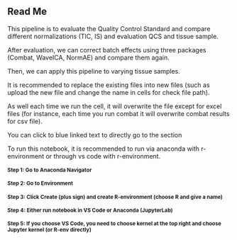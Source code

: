 <h2>Read Me</h2>

<p>This pipeline is to evaluate the Quality Control Standard and compare different normalizations (TIC, IS) and evaluation QCS and tissue sample.</p>
<p>After evaluation, we can correct batch effects using three packages (Combat, WaveICA, NormAE) and compare them again.</p>
<p>Then, we can apply this pipeline to varying tissue samples.</p>
<p>It is recommended to replace the existing files into new files (such as upload the new file and change the name in cells for check file path).</p>
<p>As well each time we run the cell, it will overwrite the file except for excel files (for instance, each time you run combat it will overwrite combat results for csv file).</p>
<p>You can click to blue linked text to directly go to the section </p>
<p>To run this notebook, it is recommended to run via anaconda with r-environment or through vs code with r-environment.</p>

<h3 style="font-weight: bold; font-size: smaller;">Step 1: Go to Anaconda Navigator</h3>
<h3 style="font-weight: bold; font-size: smaller;">Step 2: Go to Environment</h3>
<h3 style="font-weight: bold; font-size: smaller;">Step 3: Click Create (plus sign) and create R-environment (choose R and give a name)</h3>
<h3 style="font-weight: bold; font-size: smaller;">Step 4: Either run notebook in VS Code or Anaconda (JupyterLab)</h3>
<h3 style="font-weight: bold; font-size: smaller;">Step 5: If you choose VS Code, you need to choose kernel at the top right and choose Jupyter kernel (or R-env directly)</h3>
